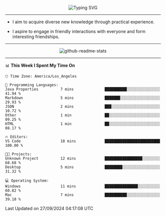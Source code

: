 <p align="center">
  <img src="https://readme-typing-svg.demolab.com?font=Fira+Code&weight=500&size=32&duration=2500&pause=1600&center=true&vCenter=true&random=false&width=1024&height=64&lines=Hi+there+%F0%9F%91%8B;I'm+delighted+you+could+make+it+here+%F0%9F%8E%89;I'm+Harry%2C+a+college+student+still+finding+my+way" alt="Typing SVG" />
</p>


---


- I aim to acquire diverse new knowledge through practical experience.

- I aspire to engage in friendly interactions with everyone and form interesting friendships.


---


<p align="center">
  <img src="https://github-readme-stats.vercel.app/api?username=Harry-Jing&show_icons=true" alt="github-readme-stats"/>
</p>


---

<!--START_SECTION:waka-->
📊 **This Week I Spent My Time On** 

```text
🕑︎ Time Zone: America/Los_Angeles

💬 Programming Languages: 
Java Properties          7 mins              ██████████░░░░░░░░░░░░░░░   41.94 % 
Markdown                 5 mins              ███████░░░░░░░░░░░░░░░░░░   29.93 % 
JSON                     2 mins              ███░░░░░░░░░░░░░░░░░░░░░░   10.72 % 
Other                    1 min               ██░░░░░░░░░░░░░░░░░░░░░░░   09.25 % 
HTML                     1 min               ██░░░░░░░░░░░░░░░░░░░░░░░   08.17 % 

🔥 Editors: 
VS Code                  18 mins             █████████████████████████   100.00 % 

🐱‍💻 Projects: 
Unknown Project          12 mins             █████████████████░░░░░░░░   68.68 % 
Desktop                  5 mins              ████████░░░░░░░░░░░░░░░░░   31.32 % 

💻 Operating System: 
Windows                  11 mins             ███████████████░░░░░░░░░░   60.82 % 
Mac                      7 mins              ██████████░░░░░░░░░░░░░░░   39.18 % 
```


 Last Updated on 27/09/2024 04:17:08 UTC
<!--END_SECTION:waka-->
